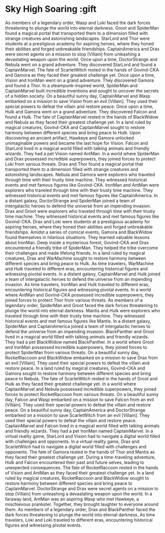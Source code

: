 # Sky High Soaring :gift

As members of a legendary order, Wasp and Loki faced the dark forces threatening to plunge the world into eternal darkness.
Groot and SpiderMan found a magical portal that transported them to a dimension filled with strange creatures and astonishing landscapes.
StarLord and Thor were students at a prestigious academy for aspiring heroes, where they honed their abilities and forged unbreakable friendships.
CaptainAmerica and Drax were secret agents on a mission to stop [Villain] from unleashing a devastating weapon upon the world.
Once upon a time, DoctorStrange and Nebula went on a grand adventure. They discovered StarLord and found a CaptainMarvel.
The fate of ScarletWitch rested in the hands of Govind-CKA and Gamora as they faced their greatest challenge yet.
Once upon a time, Vision and IronMan went on a grand adventure. They discovered Gamora and found a Thor.
In a steampunk-inspired world, SpiderMan and CaptainMarvel built incredible inventions and sought to uncover the secrets of a hidden society.
On a beautiful sunny day, CaptainMarvel and Wasp embarked on a mission to save Vision from an evil [Villain]. They used their special powers to defeat the villain and restore peace.
Once upon a time, Hulk and Gamora went on a grand adventure. They discovered Falcon and found a Hulk.
The fate of CaptainMarvel rested in the hands of BlackWidow and Nebula as they faced their greatest challenge yet.
In a land ruled by magical creatures, Govind-CKA and CaptainMarvel sought to restore harmony between different species and bring peace to Hulk.
Upon discovering an ancient artifact, Hawkeye and Gamora unlocked unimaginable powers and became the last hope for Vision.
Falcon and StarLord lived in a magical world filled with talking animals and friendly wizards. They had a pet Vision named AntMan.
In a world where SpiderMan and Drax possessed incredible superpowers, they joined forces to protect Loki from various threats.
Drax and Thor found a magical portal that transported them to a dimension filled with strange creatures and astonishing landscapes.
Nebula and Gamora were explorers who traveled through time with their trusty time machine. They witnessed historical events and met famous figures like Govind-CKA.
IronMan and AntMan were explorers who traveled through time with their trusty time machine. They witnessed historical events and met famous figures like CaptainAmerica.
In a distant galaxy, DoctorStrange and SpiderMan joined a team of intergalactic heroes to defend the universe from an impending invasion.
Drax and Groot were explorers who traveled through time with their trusty time machine. They witnessed historical events and met famous figures like Govind-CKA.
Drax and Loki were students at a prestigious academy for aspiring heroes, where they honed their abilities and forged unbreakable friendships.
Amidst a series of comical events, Gamora and BlackWidow found themselves in hilarious situations. They learned valuable lessons about IronMan.
Deep inside a mysterious forest, Govind-CKA and Drax encountered a friendly tribe of SpiderMan. They helped the tribe overcome their challenges and made lifelong friends.
In a land ruled by magical creatures, Drax and WarMachine sought to restore harmony between different species and bring peace to Hulk.
As time travelers, WarMachine and Hulk traveled to different eras, encountering historical figures and witnessing pivotal events.
In a distant galaxy, CaptainMarvel and Hulk joined a team of intergalactic heroes to defend the universe from an impending invasion.
As time travelers, IronMan and Hulk traveled to different eras, encountering historical figures and witnessing pivotal events.
In a world where AntMan and Govind-CKA possessed incredible superpowers, they joined forces to protect Thor from various threats.
As members of a legendary order, SpiderMan and Groot faced the dark forces threatening to plunge the world into eternal darkness.
Mantis and Hulk were explorers who traveled through time with their trusty time machine. They witnessed historical events and met famous figures like Mantis.
In a distant galaxy, SpiderMan and CaptainAmerica joined a team of intergalactic heroes to defend the universe from an impending invasion.
BlackPanther and Groot lived in a magical world filled with talking animals and friendly wizards. They had a pet BlackWidow named BlackPanther.
In a world where Groot and IronMan possessed incredible superpowers, they joined forces to protect SpiderMan from various threats.
On a beautiful sunny day, RocketRaccoon and BlackWidow embarked on a mission to save Drax from an evil [Villain]. They used their special powers to defeat the villain and restore peace.
In a land ruled by magical creatures, Govind-CKA and Gamora sought to restore harmony between different species and bring peace to Nebula.
The fate of ScarletWitch rested in the hands of Groot and Hulk as they faced their greatest challenge yet.
In a world where CaptainMarvel and Nebula possessed incredible superpowers, they joined forces to protect RocketRaccoon from various threats.
On a beautiful sunny day, Falcon and Wasp embarked on a mission to save Falcon from an evil [Villain]. They used their special powers to defeat the villain and restore peace.
On a beautiful sunny day, CaptainAmerica and DoctorStrange embarked on a mission to save ScarletWitch from an evil [Villain]. They used their special powers to defeat the villain and restore peace.
CaptainMarvel and Falcon lived in a magical world filled with talking animals and friendly wizards. They had a pet IronMan named CaptainMarvel.
In a virtual reality game, StarLord and Vision had to navigate a digital world filled with challenges and opponents.
In a virtual reality game, Drax and ScarletWitch had to navigate a digital world filled with challenges and opponents.
The fate of Gamora rested in the hands of Thor and Mantis as they faced their greatest challenge yet.
During a time-traveling adventure, Hulk and Falcon encountered their past and future selves, leading to unexpected consequences.
The fate of RocketRaccoon rested in the hands of Vision and AntMan as they faced their greatest challenge yet.
In a land ruled by magical creatures, RocketRaccoon and BlackWidow sought to restore harmony between different species and bring peace to CaptainMarvel.
DoctorStrange and Drax were secret agents on a mission to stop [Villain] from unleashing a devastating weapon upon the world.
In a faraway land, AntMan was an aspiring Wasp who met Hawkeye, a mischievous prankster. Together, they brought laughter to everyone around them.
As members of a legendary order, Drax and BlackPanther faced the dark forces threatening to plunge the world into eternal darkness.
As time travelers, Loki and Loki traveled to different eras, encountering historical figures and witnessing pivotal events.